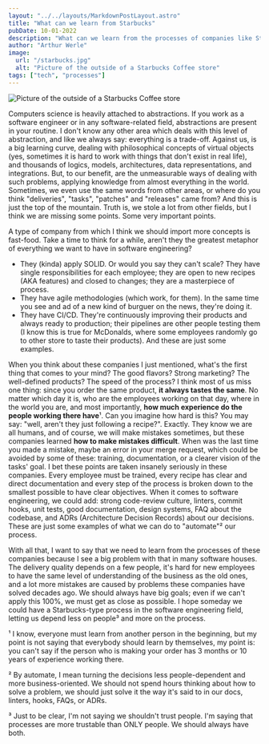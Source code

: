 ```yaml
---
layout: "../../layouts/MarkdownPostLayout.astro"
title: "What can we learn from Starbucks"
pubDate: 10-01-2022
description: "What can we learn from the processes of companies like Starbucks, such as many others fast-food brands, and why software engineering allows us to learn from almost any other areas."
author: "Arthur Werle"
image:
  url: "/starbucks.jpg"
  alt: "Picture of the outside of a Starbucks Coffee store"
tags: ["tech", "processes"]
---
```


![Picture of the outside of a Starbucks Coffee store](/starbucks.jpg "Picture of the outside of a Starbucks Coffee store")

Computers science is heavily attached to abstractions. If you work as a software engineer or in any software-related field, abstractions are present in your routine. I don't know any other area which deals with this level of abstraction, and like we always say: everything is a trade-off. Against us, is a big learning curve, dealing with philosophical concepts of virtual objects (yes, sometimes it is hard to work with things that don't exist in real life), and thousands of logics, models, architectures, data representations, and integrations. But, to our benefit, are the unmeasurable ways of dealing with such problems, applying knowledge from almost everything in the world. Sometimes, we even use the same words from other areas, or where do you think "deliveries", "tasks", "patches" and "releases" came from? And this is just the top of the mountain. Truth is, we stole a lot from other fields, but I think we are missing some points. Some very important points.

A type of company from which I think we should import more concepts is fast-food. Take a time to think for a while, aren't they the greatest metaphor of everything we want to have in software engineering? 
  - They (kinda) apply SOLID. Or would you say they can't scale? They have single responsibilities for each employee; they are open to new recipes (AKA features) and closed to changes; they are a masterpiece of process.
  - They have agile methodologies (which work, for them). In the same time you see and ad of a new kind of burguer on the news, they're doing it.
  - They have CI/CD. They're continuously improving their products and always ready to production; their pipelines are other people testing them (I know this is true for McDonalds, where some employees randomly go to other store to taste their products).
And these are just some examples.

When you think about these companies I just mentioned, what's the first thing that comes to your mind? The good flavors? Strong marketing? The well-defined products? The speed of the process? I think most of us miss one thing: since you order the same product, **it always tastes the same**. No matter which day it is, who are the employees working on that day, where in the world you are, and most importantly, **how much experience do the people working there have**¹. Can you imagine how hard is this? You may say: "well, aren't they just following a recipe?". Exactly. They know we are all humans, and of course, we will make mistakes sometimes, but these companies learned **how to make mistakes difficult**. When was the last time you made a mistake, maybe an error in your merge request, which could be avoided by some of these: training, documentation, or a clearer vision of the tasks' goal. I bet these points are taken insanely seriously in these companies. Every employee must be trained, every recipe has clear and direct documentation and every step of the process is broken down to the smallest possible to have clear objectives. When it comes to software engineering, we could add: strong code-review culture, linters, commit hooks, unit tests, good documentation, design systems, FAQ about the codebase, and ADRs (Architecture Decision Records) about our decisions. These are just some examples of what we can do to "automate"² our process.

With all that, I want to say that we need to learn from the processes of these companies because I see a big problem with that in many software houses. The delivery quality depends on a few people, it's hard for new employees to have the same level of understanding of the business as the old ones, and a lot more mistakes are caused by problems these companies have solved decades ago. We should always have big goals; even if we can't apply this 100%, we must get as close as possible. I hope someday we could have a Starbucks-type process in the software engineering field, letting us depend less on people³ and more on the process.

¹ I know, everyone must learn from another person in the beginning, but my point is not saying that everybody should learn by themselves, my point is: you can't say if the person who is making your order has 3 months or 10 years of experience working there.  

² By automate, I mean turning the decisions less people-dependent and more business-oriented. We should not spend hours thinking about how to solve a problem, we should just solve it the way it's said to in our docs, linters, hooks, FAQs, or ADRs.  

³ Just to be clear, I'm not saying we shouldn't trust people. I'm saying that processes are more trustable than ONLY people. We should always have both.